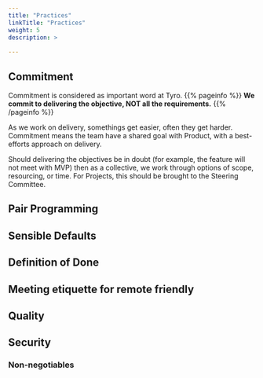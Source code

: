 ```yaml
---
title: "Practices"
linkTitle: "Practices"
weight: 5
description: >
  
---
```

## Commitment

Commitment is considered as important word at Tyro.
{{% pageinfo %}}
**We commit to delivering the objective, NOT all the requirements.**
{{% /pageinfo %}}

As we work on delivery, somethings get easier, often they get harder.
Commitment means the team have a shared goal with Product, with a
best-efforts approach on delivery.

Should delivering the objectives be in doubt (for example, the feature
will not meet with MVP) then as a collective, we work through options of
scope, resourcing, or time. For Projects, this should be brought to the
Steering Committee.

## Pair Programming

## Sensible Defaults

## Definition of Done

## Meeting etiquette for remote friendly

## Quality

## Security

### Non-negotiables